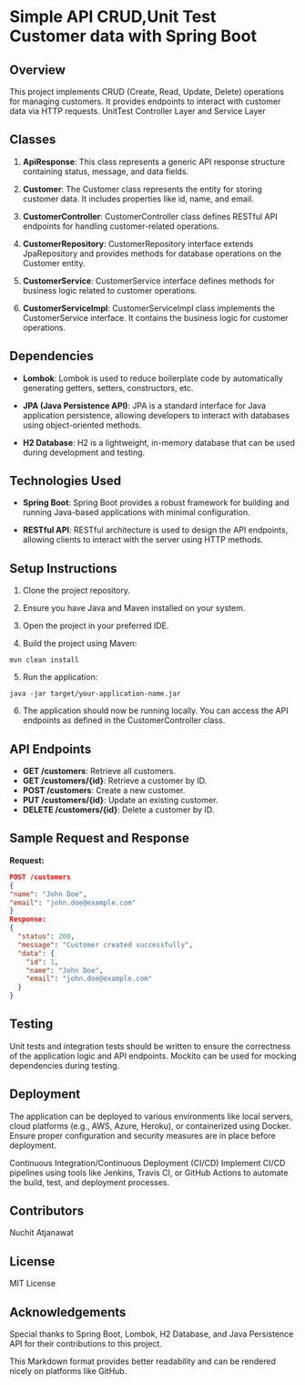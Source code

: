 # Simple API CRUD,Unit Test Customer data with Spring Boot

## Overview
This project implements CRUD (Create, Read, Update, Delete) operations for managing customers. It provides endpoints to interact with customer data via HTTP requests. UnitTest  Controller Layer and Service Layer

## Classes

1. **ApiResponse**: This class represents a generic API response structure containing status, message, and data fields.

2. **Customer**: The Customer class represents the entity for storing customer data. It includes properties like id, name, and email.

3. **CustomerController**: CustomerController class defines RESTful API endpoints for handling customer-related operations.

4. **CustomerRepository**: CustomerRepository interface extends JpaRepository and provides methods for database operations on the Customer entity.

5. **CustomerService**: CustomerService interface defines methods for business logic related to customer operations.

6. **CustomerServiceImpl**: CustomerServiceImpl class implements the CustomerService interface. It contains the business logic for customer operations.

## Dependencies

- **Lombok**: Lombok is used to reduce boilerplate code by automatically generating getters, setters, constructors, etc.
  
- **JPA (Java Persistence API)**: JPA is a standard interface for Java application persistence, allowing developers to interact with databases using object-oriented methods.

- **H2 Database**: H2 is a lightweight, in-memory database that can be used during development and testing.

## Technologies Used

- **Spring Boot**: Spring Boot provides a robust framework for building and running Java-based applications with minimal configuration.

- **RESTful API**: RESTful architecture is used to design the API endpoints, allowing clients to interact with the server using HTTP methods.

## Setup Instructions

1. Clone the project repository.
   
2. Ensure you have Java and Maven installed on your system.

3. Open the project in your preferred IDE.

4. Build the project using Maven:
```
mvn clean install
```

5. Run the application:
```
java -jar target/your-application-name.jar
```
6. The application should now be running locally. You can access the API endpoints as defined in the CustomerController class.

## API Endpoints

- **GET /customers**: Retrieve all customers.
- **GET /customers/{id}**: Retrieve a customer by ID.
- **POST /customers**: Create a new customer.
- **PUT /customers/{id}**: Update an existing customer.
- **DELETE /customers/{id}**: Delete a customer by ID.

## Sample Request and Response

**Request:**
```json
POST /customers
{
"name": "John Doe",
"email": "john.doe@example.com"
}
Response:
{
  "status": 200,
  "message": "Customer created successfully",
  "data": {
    "id": 1,
    "name": "John Doe",
    "email": "john.doe@example.com"
  }
}
```

## Testing
Unit tests and integration tests should be written to ensure the correctness of the application logic and API endpoints. Mockito can be used for mocking dependencies during testing.

## Deployment
The application can be deployed to various environments like local servers, cloud platforms (e.g., AWS, Azure, Heroku), or containerized using Docker. Ensure proper configuration and security measures are in place before deployment.

Continuous Integration/Continuous Deployment (CI/CD)
Implement CI/CD pipelines using tools like Jenkins, Travis CI, or GitHub Actions to automate the build, test, and deployment processes.

## Contributors
Nuchit Atjanawat

## License
MIT License

## Acknowledgements
Special thanks to Spring Boot, Lombok, H2 Database, and Java Persistence API for their contributions to this project.

This Markdown format provides better readability and can be rendered nicely on platforms like GitHub.


